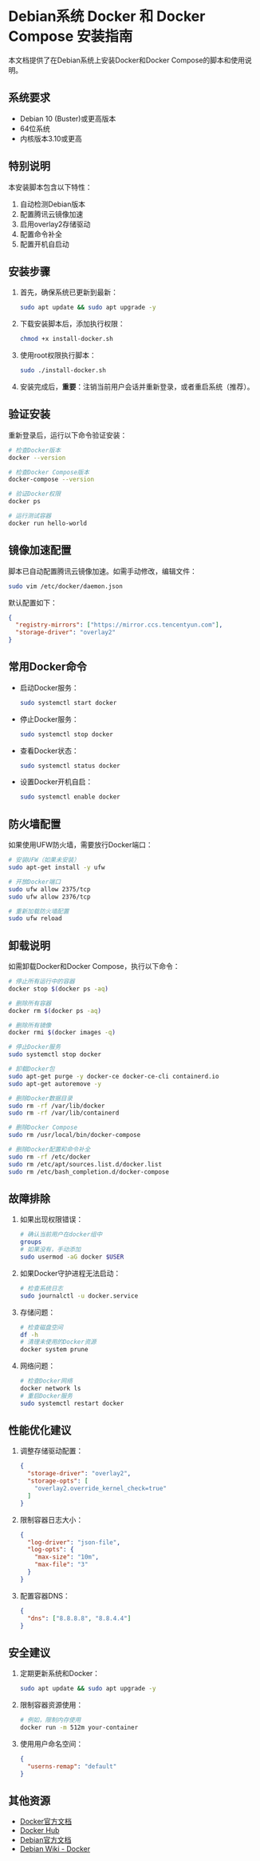 # Debian系统 Docker 和 Docker Compose 安装指南

本文档提供了在Debian系统上安装Docker和Docker Compose的脚本和使用说明。

## 系统要求

- Debian 10 (Buster)或更高版本
- 64位系统
- 内核版本3.10或更高

## 特别说明

本安装脚本包含以下特性：
1. 自动检测Debian版本
2. 配置腾讯云镜像加速
3. 启用overlay2存储驱动
4. 配置命令补全
5. 配置开机自启动

## 安装步骤

1. 首先，确保系统已更新到最新：
   ```bash
   sudo apt update && sudo apt upgrade -y
   ```

2. 下载安装脚本后，添加执行权限：
   ```bash
   chmod +x install-docker.sh
   ```

3. 使用root权限执行脚本：
   ```bash
   sudo ./install-docker.sh
   ```

4. 安装完成后，**重要**：注销当前用户会话并重新登录，或者重启系统（推荐）。

## 验证安装

重新登录后，运行以下命令验证安装：

```bash
# 检查Docker版本
docker --version

# 检查Docker Compose版本
docker-compose --version

# 验证Docker权限
docker ps

# 运行测试容器
docker run hello-world
```

## 镜像加速配置

脚本已自动配置腾讯云镜像加速。如需手动修改，编辑文件：
```bash
sudo vim /etc/docker/daemon.json
```

默认配置如下：
```json
{
  "registry-mirrors": ["https://mirror.ccs.tencentyun.com"],
  "storage-driver": "overlay2"
}
```

## 常用Docker命令

- 启动Docker服务：
  ```bash
  sudo systemctl start docker
  ```

- 停止Docker服务：
  ```bash
  sudo systemctl stop docker
  ```

- 查看Docker状态：
  ```bash
  sudo systemctl status docker
  ```

- 设置Docker开机自启：
  ```bash
  sudo systemctl enable docker
  ```

## 防火墙配置

如果使用UFW防火墙，需要放行Docker端口：

```bash
# 安装UFW（如果未安装）
sudo apt-get install -y ufw

# 开放Docker端口
sudo ufw allow 2375/tcp
sudo ufw allow 2376/tcp

# 重新加载防火墙配置
sudo ufw reload
```

## 卸载说明

如需卸载Docker和Docker Compose，执行以下命令：

```bash
# 停止所有运行中的容器
docker stop $(docker ps -aq)

# 删除所有容器
docker rm $(docker ps -aq)

# 删除所有镜像
docker rmi $(docker images -q)

# 停止Docker服务
sudo systemctl stop docker

# 卸载Docker包
sudo apt-get purge -y docker-ce docker-ce-cli containerd.io
sudo apt-get autoremove -y

# 删除Docker数据目录
sudo rm -rf /var/lib/docker
sudo rm -rf /var/lib/containerd

# 删除Docker Compose
sudo rm /usr/local/bin/docker-compose

# 删除Docker配置和命令补全
sudo rm -rf /etc/docker
sudo rm /etc/apt/sources.list.d/docker.list
sudo rm /etc/bash_completion.d/docker-compose
```

## 故障排除

1. 如果出现权限错误：
   ```bash
   # 确认当前用户在docker组中
   groups
   # 如果没有，手动添加
   sudo usermod -aG docker $USER
   ```

2. 如果Docker守护进程无法启动：
   ```bash
   # 检查系统日志
   sudo journalctl -u docker.service
   ```

3. 存储问题：
   ```bash
   # 检查磁盘空间
   df -h
   # 清理未使用的Docker资源
   docker system prune
   ```

4. 网络问题：
   ```bash
   # 检查Docker网络
   docker network ls
   # 重启Docker服务
   sudo systemctl restart docker
   ```

## 性能优化建议

1. 调整存储驱动配置：
   ```json
   {
     "storage-driver": "overlay2",
     "storage-opts": [
       "overlay2.override_kernel_check=true"
     ]
   }
   ```

2. 限制容器日志大小：
   ```json
   {
     "log-driver": "json-file",
     "log-opts": {
       "max-size": "10m",
       "max-file": "3"
     }
   }
   ```

3. 配置容器DNS：
   ```json
   {
     "dns": ["8.8.8.8", "8.8.4.4"]
   }
   ```

## 安全建议

1. 定期更新系统和Docker：
   ```bash
   sudo apt update && sudo apt upgrade -y
   ```

2. 限制容器资源使用：
   ```bash
   # 例如，限制内存使用
   docker run -m 512m your-container
   ```

3. 使用用户命名空间：
   ```json
   {
     "userns-remap": "default"
   }
   ```

## 其他资源

- [Docker官方文档](https://docs.docker.com/)
- [Docker Hub](https://hub.docker.com/)
- [Debian官方文档](https://www.debian.org/doc/)
- [Debian Wiki - Docker](https://wiki.debian.org/Docker)
